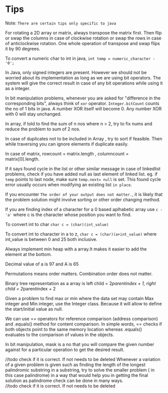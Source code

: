 # Tips 

Note: `There are certain tips only specific to java`

For rotating a 2D array or matrix, always transpose the matrix first. Then flip or swap the columns in case of clockwise rotation or swap the rows in case of anticlockwise rotation. One whole operation of transpose and swap flips it by 90 degrees.

To convert a numeric char to int in java, `int temp = numeric_character - '0';`

In Java, only signed integers are present. However we should not be worried about its implementation as long as we are using bit operators. The system will give the correct result in case of any bit operations while using it as a integer.

In bit manipulation problems, whenever you are asked for "difference in the corresponding bits", always think of `xor` operator. `Integer.bitCount` counts the no of 1 bits in java.
A number XOR itself will become 0. Any number XOR with 0 will stay unchanged.

In array, if told to find the sum of n nos where n > 2, try to fix nums and reduce the problem to  sum of  2 nos.

In case of duplicates not to be included in Array , try to sort if feasible. Then while traversing you can ignore elements if duplicate easily. 

In case of matrix,  rowcount = matrix.length , columncount = matrix[0].length. 

If it says found cycle in the list or other similar message in case of linkedlist problems, check if you have added null as last element of linked list. eg. if `temp` points to last node, make sure `temp.next= null`  is set. This found cycle error 
usually occurs when modifying an existing list `in place`.

If you encounter `The order of your output does not matter.`, it is likely that the problem solution might involve sorting or other order changing method.

If you are finding index of a character for a 0 based aplhabetic array use `c - 'a'` where c is the character whose position you want to find.

To convert int to char `char c = (char)(int_value)`

To convert int to character in a to z, `char c = (char)(a+int_value)` where int_value is between 0 and 25 both inclusive.

Always implement min heap with a array.It makes it easier to add the element at the bottom.

Decimal value of a is 97 and A is 65

Permutations means order matters. Combination order does not matter.

Binary tree representation as a array is left child = 2*parentindex + 1, right child = 2*parentindex + 2

Given a problem to find max or min where the data set may contain Max integer and Min integer, use the Integer class. Because
it will allow to define the start/initial value as null.

We can use == operators for reference comparison (address comparison) and .equals() method for content comparison. In simple words, == checks if both objects point to the same memory location whereas .equals() evaluates to the comparison of values in the objects.

In bit manipulation, mask is a no that you will compare the given number against for a particular operation to get the desired result.

//todo check if it is correct. If not needs to be deleted 
Whenever a variation of a given problem is given such as finding the length of the longest palindromic substring in a substring, try to solve the smaller problem ( in this case palindrome) in a way that would help you in getting the final solution as palindrome check can be done in many ways.   
//todo check if it is correct. If not needs to be deleted
